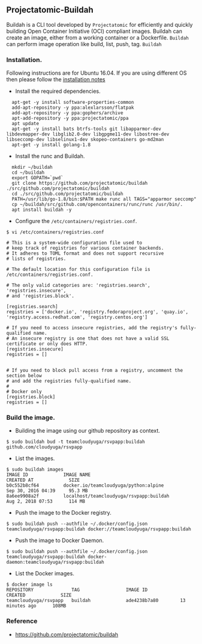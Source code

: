 ## Projectatomic-Buildah
Buildah is a CLI tool developed by  `Projectatomic` for efficiently and quickly building Open Container Initiative (OCI) compliant images. Buildah can create an image, either from a working container or a Dockerfile. `Buildah` can perform image operation like build, list, push, tag. `Buildah`


### Installation.

Following instructions are for Ubuntu 16.04. If you are using different OS then please follow the [installation notes](https://github.com/projectatomic/buildah/blob/master/install.md)

- Install the required dependencies.
```
  apt-get -y install software-properties-common
  add-apt-repository -y ppa:alexlarsson/flatpak
  add-apt-repository -y ppa:gophers/archive
  apt-add-repository -y ppa:projectatomic/ppa
  apt update
  apt-get -y install bats btrfs-tools git libapparmor-dev libdevmapper-dev libglib2.0-dev libgpgme11-dev libostree-dev libseccomp-dev libselinux1-dev skopeo-containers go-md2man
  apt-get -y install golang-1.8
```

- Install the runc and Buildah.
```
  mkdir ~/buildah
  cd ~/buildah
  export GOPATH=`pwd`
  git clone https://github.com/projectatomic/buildah ./src/github.com/projectatomic/buildah
  cd ./src/github.com/projectatomic/buildah
  PATH=/usr/lib/go-1.8/bin:$PATH make runc all TAGS="apparmor seccomp"
  cp ~/buildah/src/github.com/opencontainers/runc/runc /usr/bin/.
  apt install buildah -y
```

- Configure the `/etc/containers/registries.conf`.
```
$ vi /etc/containers/registries.conf

# This is a system-wide configuration file used to
# keep track of registries for various container backends.
# It adheres to TOML format and does not support recursive
# lists of registries.

# The default location for this configuration file is /etc/containers/registries.conf.

# The only valid categories are: 'registries.search', 'registries.insecure',
# and 'registries.block'.

[registries.search]
registries = ['docker.io', 'registry.fedoraproject.org', 'quay.io', 'registry.access.redhat.com', 'registry.centos.org']

# If you need to access insecure registries, add the registry's fully-qualified name.
# An insecure registry is one that does not have a valid SSL certificate or only does HTTP.
[registries.insecure]
registries = []


# If you need to block pull access from a registry, uncomment the section below
# and add the registries fully-qualified name.
#
# Docker only
[registries.block]
registries = []
```

### Build the image.

- Building the image using our github repository as context.
```
$ sudo buildah bud -t teamcloudyuga/rsvpapp:buildah github.com/cloudyuga/rsvpapp 
```

- List the images.
```
$ sudo buildah images
IMAGE ID             IMAGE NAME                                               CREATED AT             SIZE
b0c552b8cf64         docker.io/teamcloudyuga/python:alpine                    Sep 30, 2016 04:39     95.3 MB
8a6ee9908a2f         localhost/teamcloudyuga/rsvpapp:buildah                  Aug 2, 2018 07:53      114 MB
```
- Push the image to the Docker registry.
```
$ sudo buildah push --authfile ~/.docker/config.json teamcloudyuga/rsvpapp:buildah docker://teamcloudyuga/rsvpapp:buildah
```

- Push the image to Docker Daemon.
```
$ sudo buildah push --authfile ~/.docker/config.json teamcloudyuga/rsvpapp:buildah docker-daemon:teamcloudyuga/rsvpapp:buildah
```

- List the Docker images.
```
$ docker image ls
REPOSITORY              TAG                 IMAGE ID            CREATED             SIZE
teamcloudyuga/rsvpapp   buildah             ade4238b7a80        13 minutes ago      108MB
```
### Reference
- https://github.com/projectatomic/buildah
